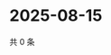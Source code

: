 # 2025-08-15

共 0 条

<!-- BEGIN ZHIHUVIDEO -->
<!-- 最后更新时间 Fri Aug 15 2025 20:21:56 GMT+0800 (China Standard Time) -->

<!-- END ZHIHUVIDEO -->
